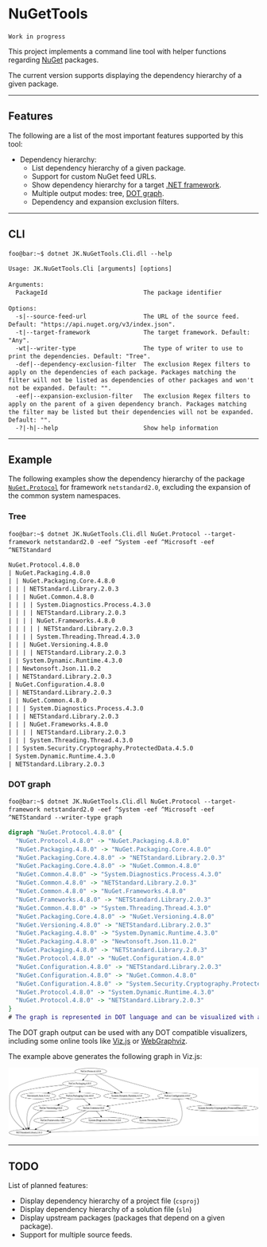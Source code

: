 # NuGetTools

`Work in progress`

This project implements a command line tool with helper functions regarding [NuGet](https://www.nuget.org/) packages.

The current version supports displaying the dependency hierarchy of a given package.

---
## Features

The following are a list of the most important features supported by this tool:
- Dependency hierarchy:
    - List dependency hierarchy of a given package.
    - Support for custom NuGet feed URLs.
    - Show dependency hierarchy for a target [.NET framework](https://docs.microsoft.com/en-us/nuget/reference/target-frameworks).
    - Multiple output modes: tree, [DOT graph](https://en.wikipedia.org/wiki/DOT_(graph_description_language)).
    - Dependency and expansion exclusion filters.

---
## CLI

```shell
foo@bar:~$ dotnet JK.NuGetTools.Cli.dll --help
```
```
Usage: JK.NuGetTools.Cli [arguments] [options]

Arguments:
  PackageId                           The package identifier

Options:
  -s|--source-feed-url                The URL of the source feed. Default: "https://api.nuget.org/v3/index.json".
  -t|--target-framework               The target framework. Default: "Any".
  -wt|--writer-type                   The type of writer to use to print the dependencies. Default: "Tree".
  -def|--dependency-exclusion-filter  The exclusion Regex filters to apply on the dependencies of each package. Packages matching the filter will not be listed as dependencies of other packages and won't not be expanded. Default: "".
  -eef|--expansion-exclusion-filter   The exclusion Regex filters to apply on the parent of a given dependency branch. Packages matching the filter may be listed but their dependencies will not be expanded. Default: "".
  -?|-h|--help                        Show help information
```

---
## Example

The following examples show the dependency hierarchy of the package [`NuGet.Protocol`](https://www.nuget.org/packages/NuGet.Protocol/) for framework `netstandard2.0`, excluding the expansion of the common system namespaces.

### Tree

```shell
foo@bar:~$ dotnet JK.NuGetTools.Cli.dll NuGet.Protocol --target-framework netstandard2.0 -eef ^System -eef ^Microsoft -eef ^NETStandard
```
```
NuGet.Protocol.4.8.0
| NuGet.Packaging.4.8.0
| | NuGet.Packaging.Core.4.8.0
| | | NETStandard.Library.2.0.3
| | | NuGet.Common.4.8.0
| | | | System.Diagnostics.Process.4.3.0
| | | | NETStandard.Library.2.0.3
| | | | NuGet.Frameworks.4.8.0
| | | | | NETStandard.Library.2.0.3
| | | | System.Threading.Thread.4.3.0
| | | NuGet.Versioning.4.8.0
| | | | NETStandard.Library.2.0.3
| | System.Dynamic.Runtime.4.3.0
| | Newtonsoft.Json.11.0.2
| | NETStandard.Library.2.0.3
| NuGet.Configuration.4.8.0
| | NETStandard.Library.2.0.3
| | NuGet.Common.4.8.0
| | | System.Diagnostics.Process.4.3.0
| | | NETStandard.Library.2.0.3
| | | NuGet.Frameworks.4.8.0
| | | | NETStandard.Library.2.0.3
| | | System.Threading.Thread.4.3.0
| | System.Security.Cryptography.ProtectedData.4.5.0
| System.Dynamic.Runtime.4.3.0
| NETStandard.Library.2.0.3
```

### DOT graph

```shell
foo@bar:~$ dotnet JK.NuGetTools.Cli.dll NuGet.Protocol --target-framework netstandard2.0 -eef ^System -eef ^Microsoft -eef ^NETStandard --writer-type graph
```
```dot
digraph "NuGet.Protocol.4.8.0" {
  "NuGet.Protocol.4.8.0" -> "NuGet.Packaging.4.8.0"
  "NuGet.Packaging.4.8.0" -> "NuGet.Packaging.Core.4.8.0"
  "NuGet.Packaging.Core.4.8.0" -> "NETStandard.Library.2.0.3"
  "NuGet.Packaging.Core.4.8.0" -> "NuGet.Common.4.8.0"
  "NuGet.Common.4.8.0" -> "System.Diagnostics.Process.4.3.0"
  "NuGet.Common.4.8.0" -> "NETStandard.Library.2.0.3"
  "NuGet.Common.4.8.0" -> "NuGet.Frameworks.4.8.0"
  "NuGet.Frameworks.4.8.0" -> "NETStandard.Library.2.0.3"
  "NuGet.Common.4.8.0" -> "System.Threading.Thread.4.3.0"
  "NuGet.Packaging.Core.4.8.0" -> "NuGet.Versioning.4.8.0"
  "NuGet.Versioning.4.8.0" -> "NETStandard.Library.2.0.3"
  "NuGet.Packaging.4.8.0" -> "System.Dynamic.Runtime.4.3.0"
  "NuGet.Packaging.4.8.0" -> "Newtonsoft.Json.11.0.2"
  "NuGet.Packaging.4.8.0" -> "NETStandard.Library.2.0.3"
  "NuGet.Protocol.4.8.0" -> "NuGet.Configuration.4.8.0"
  "NuGet.Configuration.4.8.0" -> "NETStandard.Library.2.0.3"
  "NuGet.Configuration.4.8.0" -> "NuGet.Common.4.8.0"
  "NuGet.Configuration.4.8.0" -> "System.Security.Cryptography.ProtectedData.4.5.0"
  "NuGet.Protocol.4.8.0" -> "System.Dynamic.Runtime.4.3.0"
  "NuGet.Protocol.4.8.0" -> "NETStandard.Library.2.0.3"
}
# The graph is represented in DOT language and can be visualized with any graphviz based visualizer like the online tool http://viz-js.com/.
```

The DOT graph output can be used with any DOT compatible visualizers, including some online tools like [Viz.js](http://viz-js.com/) or [WebGraphviz](http://www.webgraphviz.com/).

The example above generates the following graph in Viz.js:

![NuGet.Protocol dependencies graph](/docs/images/dependency_graph_nuget.protocol.png)

---
## TODO

List of planned features:
- Display dependency hierarchy of a project file (`csproj`)
- Display dependency hierarchy of a solution file (`sln`)
- Display upstream packages (packages that depend on a given package).
- Support for multiple source feeds.
